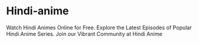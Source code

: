 # Hindi-anime
Watch Hindi Animes Online for Free. Explore the Latest Episodes of Popular Hindi Anime Series. Join our Vibrant Community at Hindi Anime
